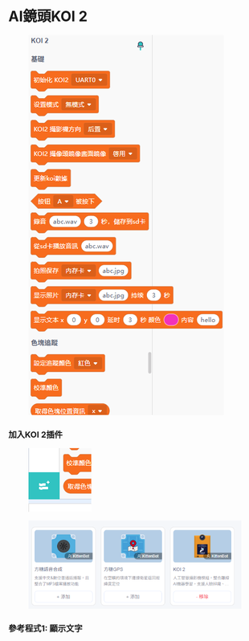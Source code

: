# AI鏡頭KOI 2

<figure><img src="../../../.gitbook/assets/image (127).png" alt=""><figcaption></figcaption></figure>

### 加入KOI 2插件

<figure><img src="../../../.gitbook/assets/image (35).png" alt=""><figcaption></figcaption></figure>

<figure><img src="../../../.gitbook/assets/image (34).png" alt=""><figcaption></figcaption></figure>

### 參考程式1: 顯示文字
